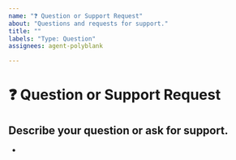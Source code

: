 ```yaml
---
name: "❓ Question or Support Request"
about: "Questions and requests for support."
title: ""
labels: "Type: Question"
assignees: agent-polyblank

---
```


# **❓ Question or Support Request**

## **Describe your question or ask for support.**
<!-- A clear and concise description of what your doubt is. -->

*
